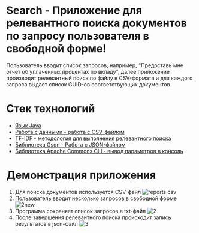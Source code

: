# Search - Приложение для релевантного поиска документов по запросу пользователя в свободной форме!

Пользователь вводит список запросов, например, "Предоставь мне отчет об уплаченных процентах по вкладу", далее приложение производит релевантный поиск по 
файлу в CSV-формата и для каждого запроса выдает список GUID-ов соответствующих документов.

# Стек технологий
- [Язык Java]()
- [Работа с данными - работа с CSV-файлом]()
- [TF-IDF - методология для выполнения релевантного поиска]()
- [Библиотека Gson - Работа с JSON-файлом]()
- [Библиотека Apache Commons CLI - вывод параметров в консоль]()



 # Демонстрация приложения
1. Для поиска документов используется CSV-файл
![reports csv](https://github.com/user-attachments/assets/0af685a4-4e75-452d-a188-977f3d667aa1)
2. Пользователь вводит несколько запросов в свободной форме
![2new](https://github.com/user-attachments/assets/a2ea29d4-b487-4ee0-88dd-0dc7c43e60dc)
3. Программа сохраняет список запросов в txt-файл
![2](https://github.com/user-attachments/assets/7666a260-84bb-4a8a-bb9b-bb02fbe6b117)
4. После завершения релевантного поиска происходит запись результатов в json-файл
![3](https://github.com/user-attachments/assets/913ee48d-2503-4b1c-bc2f-cdae6947ddc8)
